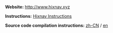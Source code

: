  **Website:** http://www.hixnav.xyz

**Instructions:** [Hixnav Instructions](https://docs.hixnav.xyz/)

**Source code compilation instructions:** [zh-CN](./README-CN.md) / [en](./README-EN.md)
